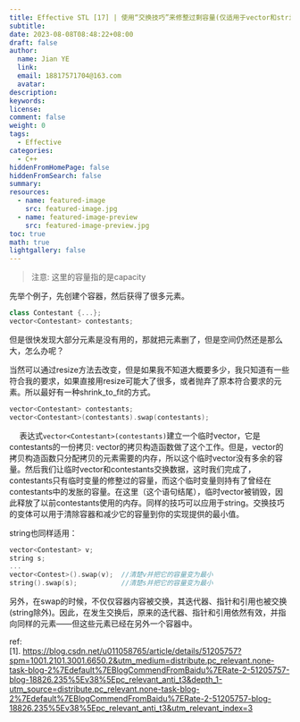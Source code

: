 ```yaml
---
title: Effective STL [17] | 使用“交换技巧”来修整过剩容量(仅适用于vector和string)
subtitle:
date: 2023-08-08T08:48:22+08:00
draft: false
author:
  name: Jian YE
  link:
  email: 18817571704@163.com
  avatar:
description:
keywords:
license:
comment: false
weight: 0
tags:
  - Effective
categories:
  - C++
hiddenFromHomePage: false
hiddenFromSearch: false
summary:
resources:
  - name: featured-image
    src: featured-image.jpg
  - name: featured-image-preview
    src: featured-image-preview.jpg
toc: true
math: true
lightgallery: false
---
```


> 注意: 这里的容量指的是capacity

先举个例子，先创建个容器，然后获得了很多元素。

```c++
class Contestant {...};
vector<Contestant> contestants;
```

但是很快发现大部分元素是没有用的，那就把元素删了，但是空间仍然还是那么大，怎么办呢？</br>

当然可以通过resize方法去改变，但是如果我不知道大概要多少，我只知道有一些符合我的要求，如果直接用resize可能大了很多，或者抛弃了原本符合要求的元素。所以最好有一种shrink_to_fit的方式。

```c++
vector<Contestant> contestants;
vector<Contestant>(contestants).swap(contestants);
```
　
表达式`vector<Contestant>(contestants)`建立一个临时vector，它是contestants的一份拷贝: vector的拷贝构造函数做了这个工作。但是，vector的拷贝构造函数只分配拷贝的元素需要的内存，所以这个临时vector没有多余的容量。然后我们让临时vector和contestants交换数据，这时我们完成了，contestants只有临时变量的修整过的容量，而这个临时变量则持有了曾经在contestants中的发胀的容量。在这里（这个语句结尾），临时vector被销毁，因此释放了以前contestants使用的内存。同样的技巧可以应用于string。交换技巧的变体可以用于清除容器和减少它的容量到你的实现提供的最小值。


string也同样适用：

```c++
vector<Contestant> v;
string s;
...
vector<Contest>().swap(v);	//清楚v并把它的容量变为最小
string().swap(s);			//清楚s并把它的容量变为最小
```

另外，在swap的时候，不仅仅容器内容被交换，其迭代器、指针和引用也被交换(string除外)。因此，在发生交换后，原来的迭代器、指针和引用依然有效，并指向同样的元素——但这些元素已经在另外一个容器中。

ref:</br>
[1]. https://blog.csdn.net/u011058765/article/details/51205757?spm=1001.2101.3001.6650.2&utm_medium=distribute.pc_relevant.none-task-blog-2%7Edefault%7EBlogCommendFromBaidu%7ERate-2-51205757-blog-18826.235%5Ev38%5Epc_relevant_anti_t3&depth_1-utm_source=distribute.pc_relevant.none-task-blog-2%7Edefault%7EBlogCommendFromBaidu%7ERate-2-51205757-blog-18826.235%5Ev38%5Epc_relevant_anti_t3&utm_relevant_index=3

